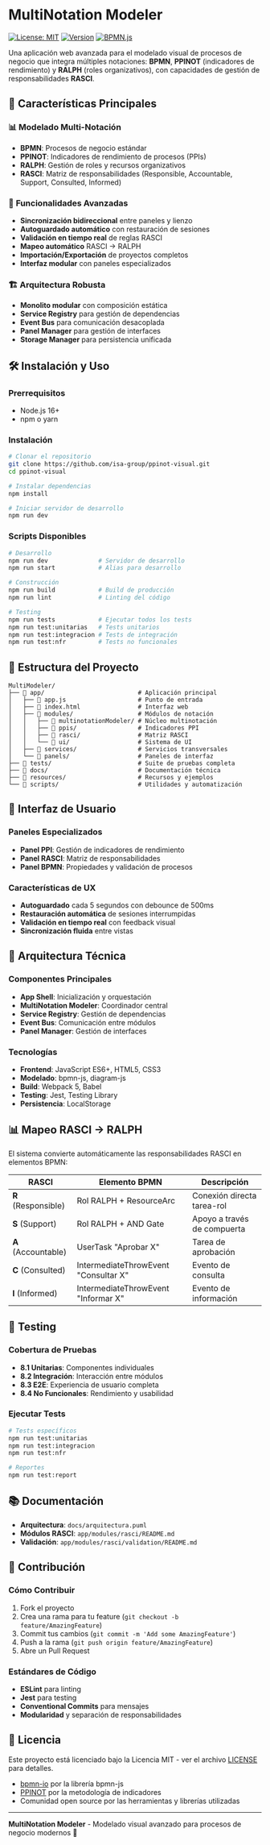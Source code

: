 # MultiNotation Modeler

[![License: MIT](https://img.shields.io/badge/License-MIT-yellow.svg)](https://opensource.org/licenses/MIT)
[![Version](https://img.shields.io/badge/version-0.5.0-blue.svg)](https://github.com/isa-group/ppinot-visual)
[![BPMN.js](https://img.shields.io/badge/built%20with-bpmn--js-orange.svg)](https://github.com/bpmn-io/bpmn-js)

Una aplicación web avanzada para el modelado visual de procesos de negocio que integra múltiples notaciones: **BPMN**, **PPINOT** (indicadores de rendimiento) y **RALPH** (roles organizativos), con capacidades de gestión de responsabilidades **RASCI**.

## 🚀 Características Principales

### 📊 **Modelado Multi-Notación**
- **BPMN**: Procesos de negocio estándar
- **PPINOT**: Indicadores de rendimiento de procesos (PPIs)
- **RALPH**: Gestión de roles y recursos organizativos
- **RASCI**: Matriz de responsabilidades (Responsible, Accountable, Support, Consulted, Informed)

### 🎯 **Funcionalidades Avanzadas**
- **Sincronización bidireccional** entre paneles y lienzo
- **Autoguardado automático** con restauración de sesiones
- **Validación en tiempo real** de reglas RASCI
- **Mapeo automático** RASCI → RALPH
- **Importación/Exportación** de proyectos completos
- **Interfaz modular** con paneles especializados

### 🏗️ **Arquitectura Robusta**
- **Monolito modular** con composición estática
- **Service Registry** para gestión de dependencias
- **Event Bus** para comunicación desacoplada
- **Panel Manager** para gestión de interfaces
- **Storage Manager** para persistencia unificada

## 🛠️ Instalación y Uso

### Prerrequisitos
- Node.js 16+ 
- npm o yarn

### Instalación
```bash
# Clonar el repositorio
git clone https://github.com/isa-group/ppinot-visual.git
cd ppinot-visual

# Instalar dependencias
npm install

# Iniciar servidor de desarrollo
npm run dev
```

### Scripts Disponibles
```bash
# Desarrollo
npm run dev              # Servidor de desarrollo
npm run start            # Alias para desarrollo

# Construcción
npm run build            # Build de producción
npm run lint             # Linting del código

# Testing
npm run tests            # Ejecutar todos los tests
npm run test:unitarias   # Tests unitarios
npm run test:integracion # Tests de integración
npm run test:nfr         # Tests no funcionales
```

## 📁 Estructura del Proyecto

```
MultiModeler/
├── 📁 app/                          # Aplicación principal
│   ├── 📄 app.js                    # Punto de entrada
│   ├── 📄 index.html                # Interfaz web
│   ├── 📁 modules/                  # Módulos de notación
│   │   ├── 📁 multinotationModeler/ # Núcleo multinotación
│   │   ├── 📁 ppis/                 # Indicadores PPI
│   │   ├── 📁 rasci/                # Matriz RASCI
│   │   └── 📁 ui/                   # Sistema de UI
│   ├── 📁 services/                 # Servicios transversales
│   └── 📁 panels/                   # Paneles de interfaz
├── 📁 tests/                        # Suite de pruebas completa
├── 📁 docs/                         # Documentación técnica
├── 📁 resources/                    # Recursos y ejemplos
└── 📁 scripts/                      # Utilidades y automatización
```

## 🎨 Interfaz de Usuario

### Paneles Especializados
- **Panel PPI**: Gestión de indicadores de rendimiento
- **Panel RASCI**: Matriz de responsabilidades
- **Panel BPMN**: Propiedades y validación de procesos

### Características de UX
- **Autoguardado** cada 5 segundos con debounce de 500ms
- **Restauración automática** de sesiones interrumpidas
- **Validación en tiempo real** con feedback visual
- **Sincronización fluida** entre vistas

## 🔧 Arquitectura Técnica

### Componentes Principales
- **App Shell**: Inicialización y orquestación
- **MultiNotation Modeler**: Coordinador central
- **Service Registry**: Gestión de dependencias
- **Event Bus**: Comunicación entre módulos
- **Panel Manager**: Gestión de interfaces

### Tecnologías
- **Frontend**: JavaScript ES6+, HTML5, CSS3
- **Modelado**: bpmn-js, diagram-js
- **Build**: Webpack 5, Babel
- **Testing**: Jest, Testing Library
- **Persistencia**: LocalStorage

## 📊 Mapeo RASCI → RALPH

El sistema convierte automáticamente las responsabilidades RASCI en elementos BPMN:

| RASCI | Elemento BPMN | Descripción |
|-------|---------------|-------------|
| **R** (Responsible) | Rol RALPH + ResourceArc | Conexión directa tarea-rol |
| **S** (Support) | Rol RALPH + AND Gate | Apoyo a través de compuerta |
| **A** (Accountable) | UserTask "Aprobar X" | Tarea de aprobación |
| **C** (Consulted) | IntermediateThrowEvent "Consultar X" | Evento de consulta |
| **I** (Informed) | IntermediateThrowEvent "Informar X" | Evento de información |

## 🧪 Testing

### Cobertura de Pruebas
- **8.1 Unitarias**: Componentes individuales
- **8.2 Integración**: Interacción entre módulos  
- **8.3 E2E**: Experiencia de usuario completa
- **8.4 No Funcionales**: Rendimiento y usabilidad

### Ejecutar Tests
```bash
# Tests específicos
npm run test:unitarias
npm run test:integracion
npm run test:nfr

# Reportes
npm run test:report
```

## 📚 Documentación

- **Arquitectura**: `docs/arquitectura.puml`
- **Módulos RASCI**: `app/modules/rasci/README.md`
- **Validación**: `app/modules/rasci/validation/README.md`

## 🤝 Contribución

### Cómo Contribuir
1. Fork el proyecto
2. Crea una rama para tu feature (`git checkout -b feature/AmazingFeature`)
3. Commit tus cambios (`git commit -m 'Add some AmazingFeature'`)
4. Push a la rama (`git push origin feature/AmazingFeature`)
5. Abre un Pull Request

### Estándares de Código
- **ESLint** para linting
- **Jest** para testing
- **Conventional Commits** para mensajes
- **Modularidad** y separación de responsabilidades

## 📄 Licencia

Este proyecto está licenciado bajo la Licencia MIT - ver el archivo [LICENSE](LICENSE) para detalles.




- [bpmn-io](https://github.com/bpmn-io) por la librería bpmn-js
- [PPINOT](http://www.isa.us.es/ppinot/) por la metodología de indicadores
- Comunidad open source por las herramientas y librerías utilizadas

---

**MultiNotation Modeler** - Modelado visual avanzado para procesos de negocio modernos 🚀